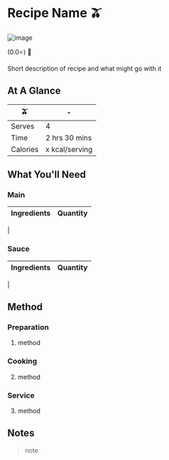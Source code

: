 # Recipe Name 🫒

![image](https://drive.google.com/uc?export=view&id=1bqnZcGa9WX5sEChlxTDE0OgLI2Hw0krv)

[//]: # (when adding google drive link, just replace the asset id, don't change anything else about the above link otherwise the image will not display)

[//]: # (remember to give rating and delete the green heart if not a whole-health dish)

(0.0⭐️) 💚 

Short description of recipe and what might go with it
## At A Glance

🫒 | -
-- | --
Serves | 4
Time | 2 hrs 30 mins
Calories | x kcal/serving

## What You'll Need

### **Main**

Ingredients | Quantity
-- | --
|

### **Sauce**

Ingredients | Quantity
-- | --
|

## Method

### **Preparation**

1. method

### **Cooking**

2. method

### **Service**

3. method

## Notes

> note